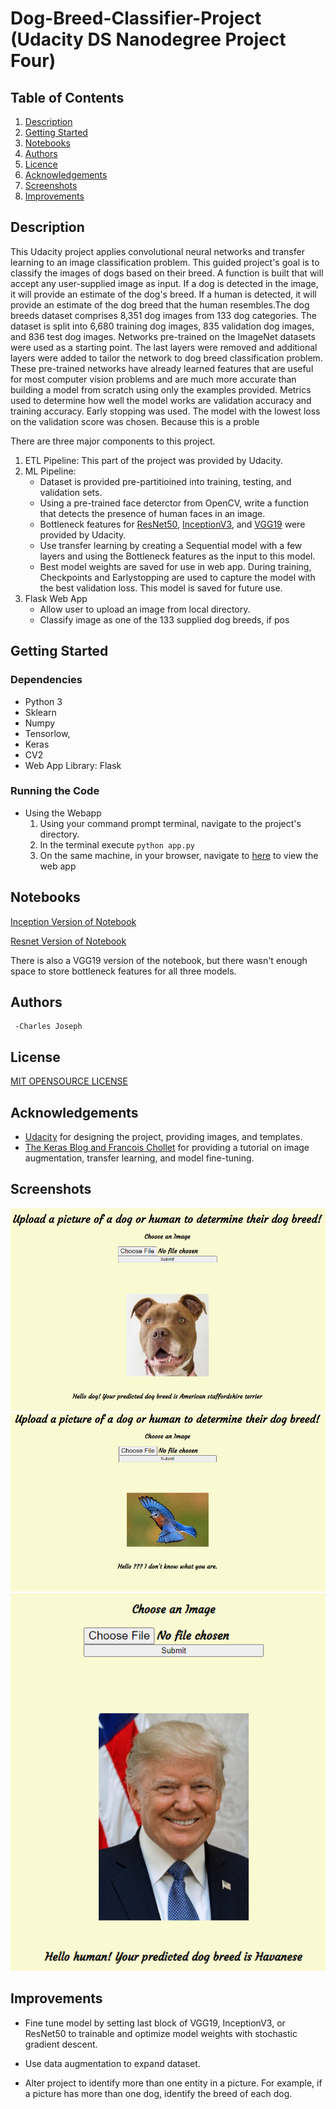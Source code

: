 # Dog-Breed-Classifier-Project (Udacity DS Nanodegree Project Four)

## Table of Contents
1.  [Description](#description)
2.  [Getting Started](#getting-started)
3.  [Notebooks](#notebooks)
4.  [Authors](#authors)
5.  [Licence](#license)
6.  [Acknowledgements](#acknowledgements)
7.  [Screenshots](#screenshots)
8.  [Improvements](#improvements)

## Description
This Udacity project applies convolutional neural networks and transfer learning to an image classification problem. This guided project's goal is to classify the images of dogs based on their breed. A function is built that will accept any user-supplied image as input. If a dog is detected in the image, it will provide an estimate of the dog's breed. If a human is detected, it will provide an estimate of the dog breed that the human resembles.The dog breeds dataset comprises 8,351 dog images from 133 dog categories. The dataset is split into 6,680 training dog images, 835 validation dog images, and 836 test dog images. Networks pre-trained on the ImageNet datasets were used as a starting point. The last layers were removed and additional layers were added to tailor the network to dog breed classification problem. These pre-trained networks have already learned features that are useful for most computer vision problems and are much more accurate than building a model from scratch using only the examples provided. Metrics used to determine how well the model works are validation accuracy and training accuracy. Early stopping was used. The model with the lowest loss on the validation score was chosen. Because this is a proble






There are three major components to this project.
1. ETL Pipeline: This part of the project was provided by Udacity.
2. ML Pipeline: 
    - Dataset is provided pre-partitioined into training, testing, and validation sets.
    - Using a pre-trained face deterctor from OpenCV, write a function that detects the presence of human faces in an image. 
    - Bottleneck features for [ResNet50](https://keras.io/api/applications/resnet/#resnet50-function), [InceptionV3](https://keras.io/api/applications/inceptionv3/), and [VGG19](https://keras.io/api/applications/vgg/#vgg19-function) were provided by Udacity.
    - Use transfer learning by creating a Sequential model with a few layers and using the Bottleneck features as the input to this model.
    - Best model weights are saved for use in web app. During training, Checkpoints and Earlystopping are used to capture the model with the best validation loss. This model is saved for future use.
3. Flask Web App
    - Allow user to upload an image from local directory. 
    - Classify image as one of the 133 supplied dog breeds, if pos


## Getting Started
### Dependencies

- Python 3
- Sklearn
- Numpy
- Tensorlow,
- Keras
- CV2
- Web App Library: Flask

### Running the Code
- Using the Webapp
    1. Using your command prompt terminal, navigate to the project's directory. 
    2. In the terminal execute `python app.py`
    3. On the same machine, in your browser, navigate to [here](http://127.0.0.1:5000/home) to view the web app

## Notebooks

[Inception Version of Notebook](dog_app_inception.html)

[Resnet Version of Notebook](dog_app_resnet.html)

There is also a VGG19 version of the notebook, but there wasn't enough space to store bottleneck features for all three models.

## Authors
     -Charles Joseph
## License
[MIT OPENSOURCE LICENSE](LICENSE)
## Acknowledgements
- [Udacity](https://www.udacity.com/) for designing the project, providing images, and templates. 
- [The Keras Blog and Francois Chollet](https://blog.keras.io/building-powerful-image-classification-models-using-very-little-data.html) for providing a tutorial on image augmentation, transfer learning, and model fine-tuning.

## Screenshots
![Webapp Plots](Example1_dogapp.png "Webapp Plots")
![Webapp Plots](Example2_dogapp.png "Webapp Plots")
![Webapp Plots](Example3_dogapp.png "Webapp Plots")
    
## Improvements

- Fine tune model by setting last block of VGG19, InceptionV3, or ResNet50 to trainable and optimize model weights with stochastic gradient descent.

- Use data augmentation to expand dataset.

- Alter project to identify more than one entity in a picture. For example, if a picture has more than one dog, identify the breed of each dog. 

